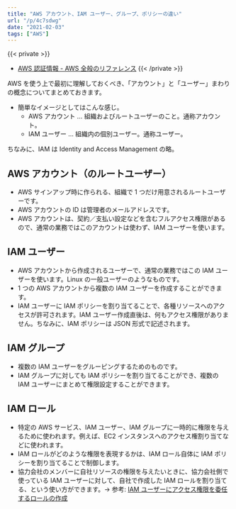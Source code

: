 ```yaml
---
title: "AWS アカウント、IAM ユーザー、グループ、ポリシーの違い"
url: "/p/4c7sdwg"
date: "2021-02-03"
tags: ["AWS"]
---
```


{{< private >}}
- [AWS 認証情報 - AWS 全般のリファレンス](https://docs.aws.amazon.com/ja_jp/general/latest/gr/aws-security-credentials.html)
{{< /private >}}

AWS を使う上で最初に理解しておくべき、「アカウント」と「ユーザー」まわりの概念についてまとめておきます。

- 簡単なイメージとしてはこんな感じ。
    - AWS アカウント ... 組織およびルートユーザーのこと。通称アカウント。
    - IAM ユーザー ... 組織内の個別ユーザー。通称ユーザー。

ちなみに、IAM は Identity and Access Management の略。


AWS アカウント（のルートユーザー）
----

- AWS サインアップ時に作られる、組織で 1 つだけ用意されるルートユーザーです。
- AWS アカウントの ID は管理者のメールアドレスです。
- AWS アカウントは、契約／支払い設定などを含むフルアクセス権限があるので、通常の業務ではこのアカウントは使わず、IAM ユーザーを使います。


IAM ユーザー
----

- AWS アカウントから作成されるユーザーで、通常の業務ではこの IAM ユーザーを使います。Linux の一般ユーザーのようなものです。
- 1 つの AWS アカウントから複数の IAM ユーザーを作成することができます。
- IAM ユーザーに IAM ポリシーを割り当てることで、各種リソースへのアクセスが許可されます。IAM ユーザー作成直後は、何もアクセス権限がありません。ちなみに、IAM ポリシーは JSON 形式で記述されます。


IAM グループ
----

- 複数の IAM ユーザーをグルーピングするためのものです。
- IAM グループに対しても IAM ポリシーを割り当てることができ、複数の IAM ユーザーにまとめて権限設定することができます。


IAM ロール
----

- 特定の AWS サービス、IAM ユーザー、IAM グループに一時的に権限を与えるために使われます。例えば、EC2 インスタンスへのアクセス権割り当てなどに使われます。
- IAM ロールがどのような権限を表現するかは、IAM ロール自体に IAM ポリシーを割り当てることで制御します。
- 協力会社のメンバーに自社リソースの権限を与えたいときに、協力会社側で使っている IAM ユーザーに対して、自社で作成した IAM ロールを割り当てる、という使い方ができます。→ 参考: [IAM ユーザーにアクセス権限を委任するロールの作成](https://docs.aws.amazon.com/ja_jp/IAM/latest/UserGuide/id_roles_create_for-user.html)

